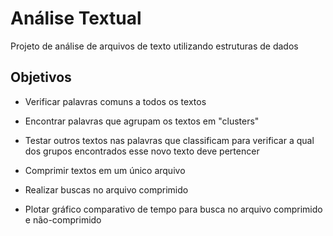 # Análise Textual
Projeto de análise de arquivos de texto utilizando estruturas de dados

## Objetivos

- Verificar palavras comuns a todos os textos

- Encontrar palavras que agrupam os textos em "clusters"

- Testar outros textos nas palavras que classificam para verificar a qual dos grupos encontrados esse novo texto deve pertencer

- Comprimir textos em um único arquivo

- Realizar buscas no arquivo comprimido

- Plotar gráfico comparativo de tempo para busca no arquivo comprimido e não-comprimido
